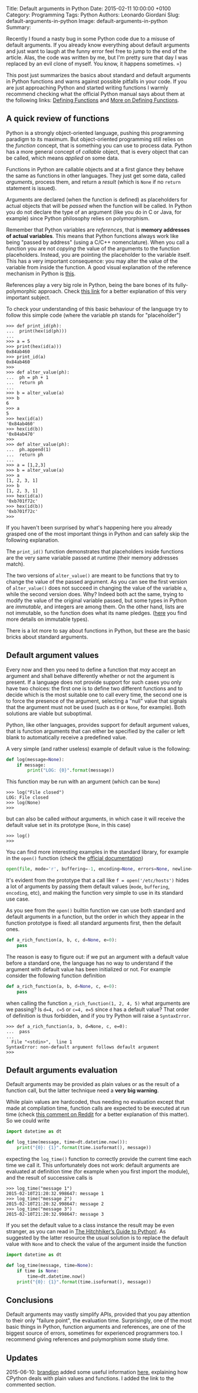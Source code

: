 Title: Default arguments in Python
Date: 2015-02-11 10:00:00 +0100
Category: Programming
Tags: Python
Authors: Leonardo Giordani
Slug: default-arguments-in-python
Image: default-arguments-in-python
Summary:

Recently I found a nasty bug in some Python code due to a misuse of default arguments. If you already know everything about default arguments and just want to laugh at the funny error feel free to jump to the end of the article. Alas, the code was written by me, but I'm pretty sure that day I was replaced by an evil clone of myself. You know, it happens sometimes. =)

This post just summarizes the basics about standard and default arguments in Python functions and warns against possible pitfalls in your code. If you are just approaching Python and started writing functions I warmly recommend checking what the official Python manual says about them at the following links: [Defining Functions](https://docs.python.org/3/tutorial/controlflow.html#defining-functions) and [More on Defining Functions](https://docs.python.org/3/tutorial/controlflow.html#more-on-defining-functions).

## A quick review of functions

Python is a strongly object-oriented language, pushing this programming paradigm to its maximum. But object-oriented programming still relies on the _function_ concept, that is something you can use to process data. Python has a more general concept of _callable_ object, that is every object that can be called, which means _applied_ on some data.

Functions in Python are callable objects and at a first glance they behave the same as functions in other languages. They just get some data, called _arguments_, process them, and return a _result_ (which is `None` if no `return` statement is issued).

Arguments are declared (when the function is defined) as placeholders for actual objects that will be _passed_ when the function will be called. In Python you do not declare the type of an argument (like you do in C or Java, for example) since Python philosophy relies on polymorphism.

Remember that Python variables are _references_, that is **memory addresses of actual variables**. This means that Python functions always work like being "passed by address" (using a C/C++ nomenclature). When you call a function you are not _copying_ the value of the arguments to the function placeholders. Instead, you are pointing the placeholder to the variable itself. This has a very important consequence: you may alter the value of the variable from inside the function. A good visual explanation of the reference mechanism in Python is [this](http://python.net/~goodger/projects/pycon/2007/idiomatic/handout.html#other-languages-have-variables).

References play a very big role in Python, being the bare bones of its fully-polymorphic approach. Check [this link](/blog/2014/08/21/python-3-oop-part-4-polymorphism) for a better explanation of this very important subject.

To check your understanding of this basic behaviour of the language try to follow this simple code (where the variable _ph_ stands for "placeholder")

``` pycon
>>> def print_id(ph):
...  print(hex(id(ph)))
... 
>>> a = 5
>>> print(hex(id(a)))
0x84ab460
>>> print_id(a)
0x84ab460
>>> 
>>> def alter_value(ph):
...  ph = ph + 1
...  return ph
... 
>>> b = alter_value(a)
>>> b
6
>>> a
5
>>> hex(id(a))
'0x84ab460'
>>> hex(id(b))
'0x84ab470'
>>> 
>>> def alter_value(ph):
...  ph.append(1)
...  return ph
... 
>>> a = [1,2,3]
>>> b = alter_value(a)
>>> a
[1, 2, 3, 1]
>>> b
[1, 2, 3, 1]
>>> hex(id(a))
'0xb701f72c'
>>> hex(id(b))
'0xb701f72c'
>>>
```

If you haven't been surprised by what's happening here you already grasped one of the most important things in Python and can safely skip the following explanation.

The `print_id()` function demonstrates that placeholders inside functions are the very same variable passed at runtime (their memory addresses match).

The two versions of `alter_value()` are meant to be functions that try to change the value of the passed argument. As you can see the first version of `alter_value()` does not succeed in changing the value of the variable `a`, while the second version does. Why? Indeed both act the same, trying to modify the value of the original variable passed, but some types in Python are _immutable_, and integers are among them. On the other hand, lists are not immutable, so the function does what its name pledges. ([here](https://docs.python.org/3.4/reference/datamodel.html) you find more details on immutable types).

There is a lot more to say about functions in Python, but these are the basic bricks about standard arguments.

## Default argument values

Every now and then you need to define a function that _may_ accept an argument and shall behave differently whether or not the argument is present. If a language does not provide support for such cases you only have two choices: the first one is to define two different functions and to decide which is the most suitable one to call every time, the second one is to force the presence of the argument, selecting a "null" value that signals that the argument must not be used (such as `0` or `None`, for example). Both solutions are viable but suboptimal.

Python, like other languages, provides support for default argument values, that is function arguments that can either be specified by the caller or left blank to automatically receive a predefined value.

A very simple (and rather useless) example of default value is the following:

```python
def log(message=None):
    if message:
        print("LOG: {0}".format(message))
```

This function may be run with an argument (which can be `None`)

``` pycon
>>> log("File closed")
LOG: File closed
>>> log(None)
>>>
```

but can also be called _without_ arguments, in which case it will receive the default value set in its prototype (`None`, in this case)

``` pycon
>>> log()
>>> 
```

You can find more interesting examples in the standard library, for example in the `open()` function (check the [official documentation](https://docs.python.org/3.4/library/functions.html#open))

``` python
open(file, mode='r', buffering=-1, encoding=None, errors=None, newline=None, closefd=True, opener=None)
```

It's evident from the prototype that a call like `f = open('/etc/hosts')` hides a lot of arguments by passing them default values (`mode`, `buffering`, `encoding`, etc), and making the function very simple to use in its standard use case.

As you see from the `open()` builtin function we can use both standard and default arguments in a function, but the order in which they appear in the function prototype is fixed: all standard arguments first, then the default ones.

``` python
def a_rich_function(a, b, c, d=None, e=0):
    pass
```

The reason is easy to figure out: if we put an argument with a default value before a standard one, the language has no way to understand if the argument  with default value has been initialized or not. For example consider the following function definition

``` python
def a_rich_function(a, b, d=None, c, e=0):
    pass
```

when calling the function `a_rich_function(1, 2, 4, 5)` what arguments are we passing? Is `d=4, c=5` or `c=4, e=5` since `d` has a default value? That order of definition is thus forbidden, and if you try Python will raise a `SyntaxError`.

``` pycon
>>> def a_rich_function(a, b, d=None, c, e=0):
...  pass
... 
  File "<stdin>",  line 1
SyntaxError: non-default argument follows default argument
>>>
```

## Default arguments evaluation

Default arguments may be provided as plain values or as the result of a function call, but the latter technique need a **very big warning**.

While plain values are hardcoded, thus needing no evaluation except that made at compilation time, function calls are expected to be executed at run time (check [this comment on Reddit](http://www.reddit.com/r/Python/comments/2viygh/default_arguments_in_python/coii8bn?context=3) for a better explanation of this matter). So we could write

``` python
import datetime as dt

def log_time(message, time=dt.datetime.now()):
    print("{0}: {1}".format(time.isoformat(), message))
```

expecting the `log_time()` function to correctly provide the current time each time we call it. This unfortunately does not work: default arguments are evaluated at definition time (for example when you first import the module), and the result of successive calls is

``` pycon
>>> log_time("message 1")
2015-02-10T21:20:32.998647: message 1
>>> log_time("message 2")
2015-02-10T21:20:32.998647: message 2
>>> log_time("message 3")
2015-02-10T21:20:32.998647: message 3
```

If you set the default value to a class instance the result may be even stranger, as you can read in [The Hitchhiker’s Guide to Python!](http://docs.python-guide.org/en/latest/writing/gotchas/). As suggested by the latter resource the usual solution is to replace the default value with `None` and to check the value of the argument inside the function

``` python
import datetime as dt

def log_time(message, time=None):
    if time is None:
        time=dt.datetime.now()
    print("{0}: {1}".format(time.isoformat(), message))
```

## Conclusions

Default arguments may vastly simplify APIs, provided that you pay attention to their only "failure point", the evaluation time. Surprisingly, one of the most basic things in Python, function arguments and references, are one of the biggest source of errors, sometimes for experienced programmers too. I recommend giving references and polymorphism some study time.

## Updates

2015-06-10: [brandjon](http://www.reddit.com/user/brandjon) added some useful information [here](http://www.reddit.com/r/Python/comments/2viygh/default_arguments_in_python/coii8bn?context=3), explaining how CPython deals with plain values and functions. I added the link to the commented section.